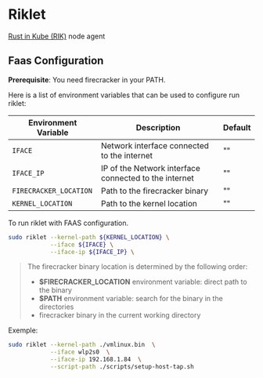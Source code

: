 # Riklet

[Rust in Kube (RIK)](https://github.com/dev-sys-do/rik) node agent

## Faas Configuration

**Prerequisite**: You need firecracker in your PATH.

Here is a list of environment variables that can be used to configure run riklet:

| Environment Variable   | Description                                                                                                             | Default |
| ---------------------- | ----------------------------------------------------------------------------------------------------------------------- | ------- |
| `IFACE`                | Network interface connected to the internet                                                                             | ""      |
| `IFACE_IP`             | IP of the Network interface connected to the internet                                                                   | ""      |
| `FIRECRACKER_LOCATION` | Path to the firecracker binary                                                                                          | ""      |
| `KERNEL_LOCATION`      | Path to the kernel location                                                                                             | ""      |

To run riklet with FAAS configuration.

```bash
sudo riklet --kernel-path ${KERNEL_LOCATION} \
            --iface ${IFACE} \
            --iface-ip ${IFACE_IP} \
```

> The firecracker binary location is determined by the following order:
>
> - **$FIRECRACKER_LOCATION** environment variable: direct path to the binary
> - **$PATH** environment variable: search for the binary in the directories
> - firecracker binary in the current working directory

Exemple:

```bash
sudo riklet --kernel-path ./vmlinux.bin  \
            --iface wlp2s0  \
            --iface-ip 192.168.1.84  \
            --script-path ./scripts/setup-host-tap.sh
```
